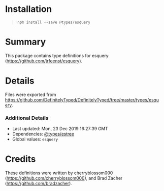 # Installation
> `npm install --save @types/esquery`

# Summary
This package contains type definitions for esquery (https://github.com/jrfeenst/esquery).

# Details
Files were exported from https://github.com/DefinitelyTyped/DefinitelyTyped/tree/master/types/esquery.

### Additional Details
 * Last updated: Mon, 23 Dec 2019 16:27:39 GMT
 * Dependencies: [@types/estree](https://npmjs.com/package/@types/estree)
 * Global values: `esquery`

# Credits
These definitions were written by cherryblossom000 (https://github.com/cherryblossom000), and Brad Zacher (https://github.com/bradzacher).
